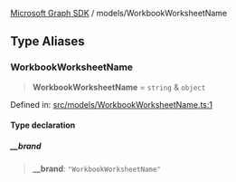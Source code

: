 [Microsoft Graph SDK](../modules.md) / models/WorkbookWorksheetName

## Type Aliases

### WorkbookWorksheetName

> **WorkbookWorksheetName** = `string` & `object`

Defined in: [src/models/WorkbookWorksheetName.ts:1](https://github.com/Future-Secure-AI/microsoft-graph/blob/6f587d043e8277194e9b2feca914ab2cba9d258d/src/models/WorkbookWorksheetName.ts#L1)

#### Type declaration

##### \_\_brand

> **\_\_brand**: `"WorkbookWorksheetName"`
